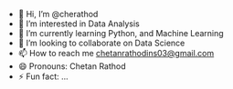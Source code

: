 - 👋 Hi, I’m @cherathod
- 👀 I’m interested in Data Analysis
- 🌱 I’m currently learning Python, and Machine Learning 
- 💞️ I’m looking to collaborate on Data Science
- 📫 How to reach me chetanrathodins03@gmail.com
- 😄 Pronouns: Chetan Rathod
- ⚡ Fun fact: ...

<!---
cherathod/cherathod is a ✨ special ✨ repository because its `README.md` (this file) appears on your GitHub profile.
You can click the Preview link to take a look at your changes.
--->
